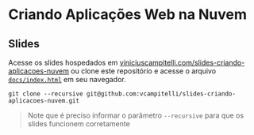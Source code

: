 # Criando Aplicações Web na Nuvem

## Slides

Acesse os slides hospedados em [viniciuscampitelli.com/slides-criando-aplicacoes-nuvem](https://viniciuscampitelli.com/slides-criando-aplicacoes-nuvem) ou clone este repositório e acesse o arquivo [`docs/index.html`](./docs/index.html) em seu navegador.

```shell
git clone --recursive git@github.com:vcampitelli/slides-criando-aplicacoes-nuvem.git
```

> Note que é preciso informar o parâmetro `--recursive` para que os slides funcionem corretamente

